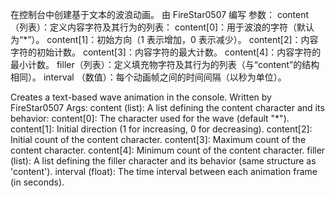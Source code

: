 在控制台中创建基于文本的波浪动画。
由 FireStar0507 编写
    参数：
        content（列表）：定义内容字符及其行为的列表：
            content[0]：用于波浪的字符（默认为“*”）。
            content[1]：初始方向（1 表示增加，0 表示减少）。
            content[2]：内容字符的初始计数。
            content[3]：内容字符的最大计数。
            content[4]：内容字符的最小计数。
        filler（列表）：定义填充物字符及其行为的列表（与“content”的结构相同）。
        interval （数值）：每个动画帧之间的时间间隔（以秒为单位）。
        

Creates a text-based wave animation in the console.
Written by FireStar0507
    Args:
        content (list): A list defining the content character and its behavior:
            content[0]: The character used for the wave (default "*").
            content[1]: Initial direction (1 for increasing, 0 for decreasing).
            content[2]: Initial count of the content character.
            content[3]: Maximum count of the content character.
            content[4]: Minimum count of the content character.
        filler (list):  A list defining the filler character and its behavior (same structure as 'content').
        interval (float): The time interval between each animation frame (in seconds).
